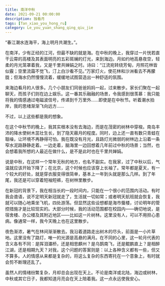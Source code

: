 ```yaml
---
title: 南洋中秋
date: 2021-09-21 00:00:00
description: 独看月
tags: [Tan_xiao_you_hong_ru]
category: Le_you_yuan_shang_qing_qiu_jie
---
```

 “春江潮水连海平，海上明月共潮生。”。

在南洋，少有正经的江河，但最不缺的就是海。在中秋的晚上，我穿过一片恍若直干云霄的高楼及其表面明亮的五彩斑斓的灯光，来到海边。月如约地高悬夜空，轻柔的月光笼罩着我，又是千里共婵娟之时。诗曰：“江流宛转绕芳甸，月照花林皆似霰；空里流霜不觉飞，汀上白沙看不见。”万家灯火，使花林和沙洲看去不再朦胧；但海水仍然慢慢流着，缓缓地试图营造出一种舒适的氛围。  

来海边看月的人很多。几个小朋友们同爸爸妈妈一起，过来散步。家长们聚在一起聊天，而孩子们则在边上娱乐。这一番其乐融融的场景，令我感到很羡慕：我只能将我的情感通过电磁波信号，传递到千万里外……即使是在中秋节。听着潮水拍岸，我的思绪渐渐飞向远方……  

不过，以上这些都是我的想象。  

在这个中秋节的晚上，我其实根本没有去海边，而是在茂密的树林中穿梭。南岛丰沛的降水使树木茁壮生长，到了隐天蔽月的程度。同时，边上还一直有数只青蛙在聒噪，让环境不再静得可怕。我在既没有月光，且路灯光微弱的树林边上沿着一条窄水泥路静静走着。一边走着，脑海里一边回想着几年前过中秋的场景；当然，也会想着我所想的人最近在做什么，是不是此时也在千里共婵娟。  

说是中秋，在这样一个常年无秋的地方，也名不副实。在我家，过了中秋以后，气温就应该开始下降了；在北京，这个时候也应该穿上长袖了。常年都是夏天，有一个较大的好处，就是穿衣服变得很简单，基本上一年到头就是那么几样。到了年尾，我还是可以穿着短袖短裤，在树林里散步。  

在新冠的背景下，我在相当长的一段时间内，只能在一个很小的范围内活动。有时我会谵语，说不定明天新冠就走了，生活就一切如常；或者明天航班就会恢复，我就可以随心地乘坐飞机，四处游荡。但显然这些设想都是海市蜃楼，讨论明年的管控措施才是比较现实的。大部分时候，我的活动范围都在校园内——确切地说，是宿舍楼、办公楼及其附近地区——比如这一片树林。这里没有人，可以不用担心患病。像通常一样，我今天晚上也在这里散步。  

夜色渐浓，暑气在林间渐渐散去。我沿着道路走出树木的尽头，前面是一小片草地。这里没有了路灯，唯一的光源是高悬的满月。在不同的心里，这一轮月代表的含义各有不同：是挥泪灞桥，还是相思麒州？是乌鹊南飞，还是鲲鹏直上？是相醉江湖，还是相期九天？对我，这个问题的答案则是：以上各种含义都有一些，但又不算多。人的情感从来都是复杂的，将这么复杂的东西寄托在一个意象上，有时就会剪不断理还乱了。  

虽然人的情绪纷繁复杂，月却总会出现在天上。不论是南洋或北陆，海边或树林，中秋或其它日子，我都知道月亮会在天上陪着我。这一点永远使我安心。  
